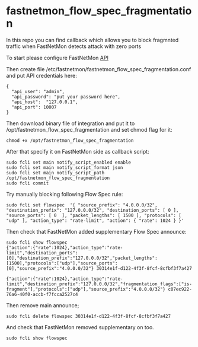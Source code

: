 # fastnetmon_flow_spec_fragmentation
In this repo you can find callback which allows you to block fragmnted traffic when FastNetMon detects attack with zero ports

To start please configure FastNetMon [API](https://fastnetmon.com/docs-fnm-advanced/advanced-api/)

Then create file /etc/fastnetmon/fastnetmon_flow_spec_fragmentation.conf and put API credentials here:
```
{
  "api_user": "admin",
  "api_password": "put your password here",
  "api_host":  "127.0.0.1",
  "api_port": 10007
}
```

Then download binary file of integration and put it to /opt/fastnetmon_flow_spec_fragmentation and set chmod flag for it:
```
chmod +x /opt/fastnetmon_flow_spec_fragmentation
```


After that specify it on FastNetMon side as callback script:
```
sudo fcli set main notify_script_enabled enable
sudo fcli set main notify_script_format json
sudo fcli set main notify_script_path /opt/fastnetmon_flow_spec_fragmentation
sudo fcli commit
```

Try manually blocking following Flow Spec rule:
```
sudo fcli set flowspec  '{ "source_prefix": "4.0.0.0/32", "destination_prefix": "127.0.0.0/32", "destination_ports": [ 0 ], "source_ports": [ 0  ], "packet_lengths": [ 1500 ], "protocols": [ "udp" ], "action_type": "rate-limit", "action": { "rate": 1024 } }'
```

Then check that FastNetMon added supplementary Flow Spec announce:
```
sudo fcli show flowspec
{"action":{"rate":1024},"action_type":"rate-limit","destination_ports":[0],"destination_prefix":"127.0.0.0/32","packet_lengths":[1500],"protocols":["udp"],"source_ports":[0],"source_prefix":"4.0.0.0/32"} 30314e1f-d122-4f3f-8fcf-8cfbf3f7a427

{"action":{"rate":1024},"action_type":"rate-limit","destination_prefix":"127.0.0.0/32","fragmentation_flags":["is-fragment"],"protocols":["udp"],"source_prefix":"4.0.0.0/32"} c07ec922-76a6-40f0-accb-f7fcca2527c4
``` 

Then remove main announce;
```
sudo fcli delete flowspec 30314e1f-d122-4f3f-8fcf-8cfbf3f7a427
```

And check that FastNetMon removed supplementary on too.

```
sudo fcli show flowspec
```
